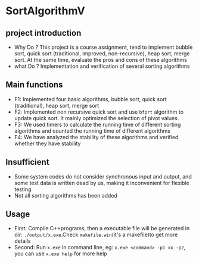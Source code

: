 # SortAlgorithmV
## project introduction 

- Why Do ? This project is a course assignment, tend to implement bubble sort, quick sort (traditional, improved, non-recursive), heap sort, merge sort. At the same time, evaluate the pros and cons of these algorithms
- what Do ? Implementation and verification of several sorting algorithms

## Main functions

- F1: Implemented four basic algorithms, bubble sort, quick sort (traditional), heap sort, merge sort
- F2: Implemented non recursive quick sort and use `bfprt` algorithm to update quick sort. It mainly optimized the selection of pivot values.
- F3: We used timers to calculate the running time of different sorting algorithms and counted the running time of different algorithms
- F4: We have analyzed the stability of these algorithms and verified whether they have stability

## Insufficient

- Some system codes do not consider synchronous input and output, and some test data is written dead by us, making it inconvenient for flexible testing
- Not all sorting algorithms has been added

## Usage

- First: Compile C++programs, then a executable file will be generated in dir: `./output/x.exe`.Check `makefile.win`(it's a makefile)to get more details
- Second: Run `x.exe` in command line, eg: `x.exe <command> -p1 xx -p2`, you can use `x.exe help` for more help
